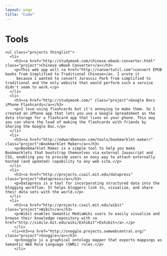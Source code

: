 ```yaml
---
layout: page
title: "Code"
---
```


<div class="content">
  <div id="papers">
    <h1>Tools</h1>
    
    <ul class="projects thinglist">
      <li>
        <h3><a href="http://studymonk.com/chinese-ebook-converter.html" class="project">Chinese eBook Converter</a></h3>
        <p>This web app will <a href="http://convertutil.com">convert EPUB books from Simplified to Traditional Chinese</a>. I wrote it
         because I wanted to convert Jurassic Park from simplified to traditional and the only website that would perform such a service didn't seem to work.</p>
      </li>
      <li>
        <h3><a href="http://studymonk.com/" class="project">Google Docs iPhone Flashcards</a></h3>
        <p>I love using flashcards but it's annoying to make them. So I created an iPhone app that lets you use a Google Spreadsheet as the data storage for a flashcard app that lives on your phone. This way you can share the load of making the flashcards with friends by sharing the Google Doc.</p>
      </li>
      <li>
        <h3><a href="http://edwardbenson.com/tools/bookmarklet-maker/" class="project">Bookmarklet Maker</a></h3>
        <p>Bookmarklet Maker is a simple tool to help you make Bookmarklets that bootstrap themselves via external Javascript and CSS, enabling you to provide users an easy way to attach externally hosted (and updated) capability to any web site.</p>
      </li>
      <li>
        <h3><a href="http://projects.csail.mit.edu/datapress" class="project">Datapress</a></h3>
        <p>Datapress is a tool for incorporating structured data into the blogging workflow. It helps bloggers link to, visualize, and share their data sets with the world.</p>
      </li>
      <li>
        <h3><a href="http://projects.csail.mit.edu/wibit" class="project">Wibit</a></h3> 
        <p>Wibit enables Semantic MediaWiki users to easily visualize and browse their knowledge repository with <a href="http://simile.mit.edu/wiki/Exhibit">Exhibit</a>.</p>
        </li>
       <li><h3><a href="http://snoggle.projects.semwebcentral.org/" class="project">Snoggle</a></h3>
        <p>Snoggle is a graphical ontology mapper that exports mappings as Semantic Web Rule Language (SWRL) rules.</p>
        </li>
   </ul>
</div>
</div>
<script>
$(function() {
  $("#tools-link").addClass("selected-nav");
});
</script>

